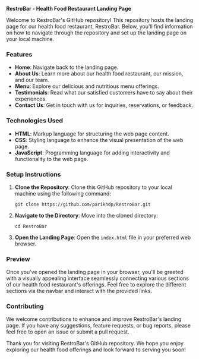 
**RestroBar - Health Food Restaurant Landing Page**

Welcome to RestroBar's GitHub repository! This repository hosts the landing page for our health food restaurant, RestroBar. Below, you'll find information on how to navigate through the repository and set up the landing page on your local machine.

### Features
- **Home**: Navigate back to the landing page.
- **About Us**: Learn more about our health food restaurant, our mission, and our team.
- **Menu**: Explore our delicious and nutritious menu offerings.
- **Testimonials**: Read what our satisfied customers have to say about their experiences.
- **Contact Us**: Get in touch with us for inquiries, reservations, or feedback.

### Technologies Used
- **HTML**: Markup language for structuring the web page content.
- **CSS**: Styling language to enhance the visual presentation of the web page.
- **JavaScript**: Programming language for adding interactivity and functionality to the web page.

### Setup Instructions
1. **Clone the Repository**: Clone this GitHub repository to your local machine using the following command:
   ```
   git clone https://github.com/parikhdp/RestroBar.git
   ```

2. **Navigate to the Directory**: Move into the cloned directory:
   ```
   cd RestroBar
   ```

3. **Open the Landing Page**: Open the `index.html` file in your preferred web browser.

### Preview
Once you've opened the landing page in your browser, you'll be greeted with a visually appealing interface seamlessly connecting various sections of our health food restaurant's offerings. Feel free to explore the different sections via the navbar and interact with the provided links.

### Contributing
We welcome contributions to enhance and improve RestroBar's landing page. If you have any suggestions, feature requests, or bug reports, please feel free to open an issue or submit a pull request.

Thank you for visiting RestroBar's GitHub repository. We hope you enjoy exploring our health food offerings and look forward to serving you soon!
